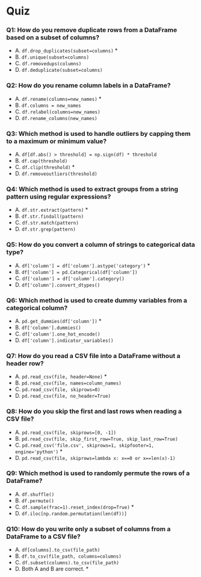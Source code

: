 # Quiz

### Q1: How do you remove duplicate rows from a DataFrame based on a subset of columns?

- A. `df.drop_duplicates(subset=columns)` \*
- B. `df.unique(subset=columns)`
- C. `df.removedups(columns)`
- D. `df.deduplicate(subset=columns)`

### Q2: How do you rename column labels in a DataFrame?

- A. `df.rename(columns=new_names)` \*
- B. `df.columns = new_names`
- C. `df.relabel(columns=new_names)`
- D. `df.rename_columns(new_names)`

### Q3: Which method is used to handle outliers by capping them to a maximum or minimum value?

- A. `df[df.abs() > threshold] = np.sign(df) * threshold`
- B. `df.cap(threshold)`
- C. `df.clip(threshold)` \*
- D. `df.removeoutliers(threshold)`

### Q4: Which method is used to extract groups from a string pattern using regular expressions?

- A. `df.str.extract(pattern)` \*
- B. `df.str.findall(pattern)`
- C. `df.str.match(pattern)`
- D. `df.str.grep(pattern)`

### Q5: How do you convert a column of strings to categorical data type?

- A. `df['column'] = df['column'].astype('category')` \*
- B. `df['column'] = pd.Categorical(df['column'])`
- C. `df['column'] = df['column'].category()`
- D. `df['column'].convert_dtypes()`

### Q6: Which method is used to create dummy variables from a categorical column?

- A. `pd.get_dummies(df['column'])` \*
- B. `df['column'].dummies()`
- C. `df['column'].one_hot_encode()`
- D. `df['column'].indicator_variables()`

### Q7: How do you read a CSV file into a DataFrame without a header row?

- A. `pd.read_csv(file, header=None)` \*
- B. `pd.read_csv(file, names=column_names)`
- C. `pd.read_csv(file, skiprows=0)`
- D. `pd.read_csv(file, no_header=True)`

### Q8: How do you skip the first and last rows when reading a CSV file?

- A. `pd.read_csv(file, skiprows=[0, -1])`
- B. `pd.read_csv(file, skip_first_row=True, skip_last_row=True)`
- C. `pd.read_csv('file.csv', skiprows=1, skipfooter=1, engine='python')` \*
- D. `pd.read_csv(file, skiprows=lambda x: x==0 or x==len(x)-1)`

### Q9: Which method is used to randomly permute the rows of a DataFrame?

- A. `df.shuffle()`
- B. `df.permute()`
- C. `df.sample(frac=1).reset_index(drop=True)` \*
- D. `df.iloc[np.random.permutation(len(df))]`

### Q10: How do you write only a subset of columns from a DataFrame to a CSV file?

- A. `df[columns].to_csv(file_path)`
- B. `df.to_csv(file_path, columns=columns)`
- C. `df.subset(columns).to_csv(file_path)`
- D. Both A and B are correct. \*
